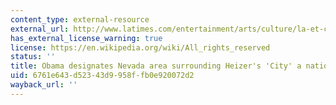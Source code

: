 ```yaml
---
content_type: external-resource
external_url: http://www.latimes.com/entertainment/arts/culture/la-et-cm-heizer-govan-white-house-20150710-story.html
has_external_license_warning: true
license: https://en.wikipedia.org/wiki/All_rights_reserved
status: ''
title: Obama designates Nevada area surrounding Heizer's 'City' a national monument
uid: 6761e643-d523-43d9-958f-fb0e920072d2
wayback_url: ''
---
```

